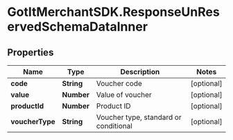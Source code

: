 # GotItMerchantSDK.ResponseUnReservedSchemaDataInner

## Properties

Name | Type | Description | Notes
------------ | ------------- | ------------- | -------------
**code** | **String** | Voucher code | [optional] 
**value** | **Number** | Value of voucher | [optional] 
**productId** | **Number** | Product ID | [optional] 
**voucherType** | **String** | Voucher type, standard or conditional | [optional] 


